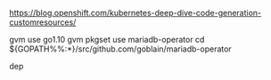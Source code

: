 https://blog.openshift.com/kubernetes-deep-dive-code-generation-customresources/

gvm use go1.10
gvm pkgset use mariadb-operator
cd ${GOPATH%%:*}/src/github.com/goblain/mariadb-operator

dep
